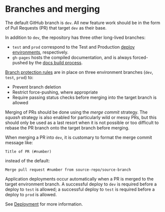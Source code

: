 # Branches and merging

The default GitHub branch is `dev`. All new feature work should be in the form of Pull Requests (PR) that target `dev` as their
base.

In addition to `dev`, the repository has three other long-lived branches:

* `test` and `prod` correspond to the Test and Production [deploy environments](../deployment/README.md), respectively.
* `gh-pages` hosts the compiled documentation, and is always forced-pushed by the
[docs build process](../getting-started/documentation.md#deploying).

[Branch protection rules][gh-branch-protection] are in place on three environment branches (`dev`, `test`, `prod`) to:

* Prevent branch deletion
* Restrict force-pushing, where appropriate
* Require passing status checks before merging into the target branch is allowed

Merging of PRs should be done using the *merge commit* strategy. The *squash* strategy is also enabled for particularly wild or
messy PRs, but this should only be used as a last resort when it is not possible or too difficult to rebase the PR branch onto
the target branch before merging.

When merging a PR into `dev`, it is customary to format the merge commit message like:

```console
Title of PR (#number)
```

instead of the default:

```console
Merge pull request #number from source-repo/source-branch
```

Application deployments occur automatically when a PR is merged to the target environment branch. A successful deploy to
`dev` is required before a deploy to `test` is allowed; a successful deploy to `test` is required before a deploy to `prod` is
allowed.

See [Deployment](../deployment/README.md) for more information.

[gh-branch-protection]: https://docs.github.com/en/github/administering-a-repository/defining-the-mergeability-of-pull-requests/about-protected-branches
